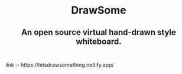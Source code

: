 <div align="center">
  <h1>DrawSome </h1>
  <h2>
    An open source virtual hand-drawn style whiteboard. </br>
  <br />
  </h2>
</div>
link :-  https://letsdrawsomething.netlify.app/
